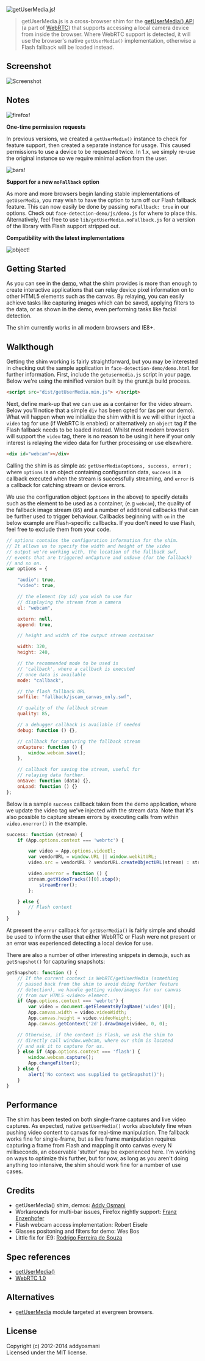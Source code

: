 ![getUserMedia.js!](https://github.com/addyosmani/getUserMedia.js/raw/gh-pages/media/logo.png)

> getUserMedia.js is a cross-browser shim for the [getUserMedia() API](https://w3c.github.io/mediacapture-main/getusermedia.html) (a part of [WebRTC](https://webrtc.org/)) that supports accessing a local camera device from inside the browser. Where WebRTC support is detected, it will use the browser's native `getUserMedia()` implementation, otherwise a Flash fallback will be loaded instead.

## Screenshot

![Screenshot](http://f.cl.ly/items/3U3m381z0J3L3a1S0o2Y/Screen%20Shot%202012-04-21%20at%2009.50.37.png)

## Notes

![firefox!](https://github.com/addyosmani/getUserMedia.js/raw/gh-pages/media/firefox.jpg)

**One-time permission requests**

In previous versions, we created a `getUserMedia()` instance to check for feature support, then created a separate instance for usage. This caused permissions to use a device to be requested twice. In 1.x, we simply re-use the original instance so we require minimal action from the user.

![bars!](https://github.com/addyosmani/getUserMedia.js/raw/gh-pages/media/bars.jpg)

**Support for a new `noFallback` option**

As more and more browsers begin landing stable implementations of `getUserMedia`, you may wish to have the option to turn off our Flash fallback feature. This can now easily be done by passing `noFallback: true` in our options. Check out `face-detection-demo/js/demo.js` for where to place this. Alternatively, feel free to use `lib/getUserMedia.noFallback.js` for a version of the library with Flash support stripped out.

**Compatibility with the latest implementations**

![object!](https://github.com/addyosmani/getUserMedia.js/raw/gh-pages/media/object.jpg)


## Getting Started

As you can see in the [demo](http://addyosmani.github.com/getUserMedia.js/face-detection-demo/index.html), what the shim provides is more than enough to create interactive applications that can relay device pixel information on to other HTML5 elements such as the canvas. By relaying, you can easily achieve tasks like capturing images which can be saved, applying filters to the data, or as shown in the demo, even performing tasks like facial detection.

The shim currently works in all modern browsers and IE8+.

## Walkthough

Getting the shim working is fairly straightforward, but you may be interested in checking out the sample application in `face-detection-demo/demo.html` for further information. First, include the `getusermedia.js` script in your page. Below we're using the minified version built by the grunt.js build process.

```html
<script src="dist/getUserMedia.min.js"> </script>
```

Next, define mark-up that we can use as a container for the video stream. Below you'll notice that a simple `div` has been opted for (as per our demo). What will happen when we initialize the shim with it is we will either inject a `video` tag for use (if WebRTC is enabled) or alternatively an `object` tag if the Flash fallback needs to be loaded instead. Whilst most modern browsers will support the `video` tag, there is no reason to be using it here if your only interest is relaying the video data for further processing or use elsewhere.

```html
<div id="webcam"></div>
```

Calling the shim is as simple as: `getUserMedia(options, success, error);` where `options` is an object containing configuration data, `success` is a callback executed when the stream is successfully streaming, and `error` is a callback for catching stream or device errors.

We use the configuration object (`options` in the above) to specify details such as the element to be used as a container, (e.g `webcam`), the quality of the fallback image stream (`85`) and a number of additional callbacks that can be further used to trigger behaviour. Callbacks beginning with `on` in the below example are Flash-specific callbacks. If you don't need to use Flash, feel free to exclude them from your code.

```javascript
// options contains the configuration information for the shim.
// It allows us to specify the width and height of the video
// output we're working with, the location of the fallback swf,
// events that are triggered onCapture and onSave (for the fallback)
// and so on.
var options = {

	"audio": true,
	"video": true,

	// the element (by id) you wish to use for 
	// displaying the stream from a camera
	el: "webcam",

	extern: null,
	append: true,

	// height and width of the output stream container

	width: 320,
	height: 240,

	// the recommended mode to be used is 
	// 'callback', where a callback is executed 
	// once data is available
	mode: "callback",

	// the flash fallback URL
	swffile: "fallback/jscam_canvas_only.swf",

	// quality of the fallback stream
	quality: 85,

	// a debugger callback is available if needed
	debug: function () {},

	// callback for capturing the fallback stream
	onCapture: function () {
		window.webcam.save();
	},

	// callback for saving the stream, useful for
	// relaying data further.
	onSave: function (data) {},
	onLoad: function () {}
};
```

Below is a sample `success` callback taken from the demo application, where we update the video tag we've injected with the stream data. Note that it's also possible to capture stream errors by executing calls from within `video.onerror()` in the example.

```javascript
success: function (stream) {
    if (App.options.context === 'webrtc') {

        var video = App.options.videoEl;
        var vendorURL = window.URL || window.webkitURL;
        video.src = vendorURL ? vendorURL.createObjectURL(stream) : stream;

        video.onerror = function () {
	    stream.getVideoTracks()[0].stop();
            streamError();
        };

    } else {
        // Flash context
    }
}
```

At present the `error` callback for `getUserMedia()` is fairly simple and should be used to inform the user that either WebRTC or Flash were not present or an error was experienced detecting a local device for use.

There are also a number of other interesting snippets in demo.js, such as `getSnapshot()` for capturing snapshots:

```javascript
getSnapshot: function () {
    // If the current context is WebRTC/getUserMedia (something
    // passed back from the shim to avoid doing further feature
    // detection), we handle getting video/images for our canvas 
    // from our HTML5 <video> element.
    if (App.options.context === 'webrtc') {
        var video = document.getElementsByTagName('video')[0]; 
        App.canvas.width = video.videoWidth;
        App.canvas.height = video.videoHeight;
        App.canvas.getContext('2d').drawImage(video, 0, 0);

    // Otherwise, if the context is Flash, we ask the shim to
    // directly call window.webcam, where our shim is located
    // and ask it to capture for us.
    } else if (App.options.context === 'flash') {
        window.webcam.capture();
        App.changeFilter();
    } else {
        alert('No context was supplied to getSnapshot()');
    }
}
```

## Performance

The shim has been tested on both single-frame captures and live video captures. As expected, native `getUserMedia()` works absolutely fine when pushing video content to canvas for real-time manipulation. The fallback works fine for single-frame, but as live frame manipulation requires capturing a frame from Flash and mapping it onto canvas every N milliseconds, an observable 'stutter' may be experienced here. I'm working on ways to optimize this further, but for now, as long as you aren't doing anything too intensive, the shim should work fine for a number of use cases.


## Credits

* getUserMedia() shim, demos: [Addy Osmani](http://github.com/addyosmani)
* Workarounds for multi-bar issues, Firefox nightly support: [Franz Enzenhofer](http://github.com/franzenzenhofer)
* Flash webcam access implementation: Robert Eisele
* Glasses positoning and filters for demo: Wes Bos
* Little fix for IE9: [Rodrigo Ferreira de Souza](http://github.com/rodfersou)


## Spec references 

* [getUserMedia()](https://w3c.github.io/mediacapture-main/getusermedia.html)
* [WebRTC 1.0](http://w3c.github.io/webrtc-pc/)

## Alternatives

* [getUserMedia](https://github.com/otalk/getUserMedia) module targeted at evergreen browsers.

## License
Copyright (c) 2012-2014 addyosmani  
Licensed under the MIT license.
